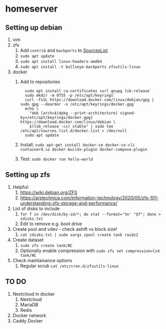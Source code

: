# homeserver

## Setting up debian
1. vim
2. zfs
    1. Add `contrib` and `backports` to [SourcesList](https://wiki.debian.org/SourcesList)
    2. `sudo apt update`
    3. `sudo apt install linux-headers-amd64`
    4. `sudo apt install -t bullseye-backports zfsutils-linux`
3. docker
    1. Add to repositories
    
          ```
            sudo apt install ca-certificates curl gnupg lsb-release`
            sudo mkdir -m 0755 -p /etc/apt/keyrings`
            curl -fsSL https://download.docker.com/linux/debian/gpg | sudo gpg --dearmor -o /etc/apt/keyrings/docker.gpg`
            echo \
              "deb [arch=$(dpkg --print-architecture) signed-by=/etc/apt/keyrings/docker.gpg] https://download.docker.com/linux/debian \
              $(lsb_release -cs) stable" | sudo tee /etc/apt/sources.list.d/docker.list > /dev/null
            sudo apt update
    2. Install: `sudo apt-get install docker-ce docker-ce-cli containerd.io docker-buildx-plugin docker-compose-plugin`
    3. Test: `sudo docker run hello-world`

## Setting up zfs
1. Helpful:
    1. https://wiki.debian.org/ZFS
    2. https://arstechnica.com/information-technology/2020/05/zfs-101-understanding-zfs-storage-and-performance/
2. List of disks to include
    1. `for f in /dev/disk/by-id/*; do stat --format='%n' "$f"; done > zdisks.txt`
    2. Edit to remove e.g. boot drive
3. Create pool and vdev - check ashift vs block size!
    1. `cat zdisks.txt | sudo xargs zpool create tank raidz2 `
4. Create dataset
    1. `sudo zfs create tank/NC`
    2. Optionally enable compression with `sudo zfs set compression=lz4 tank/NC`
5. Check maintainance options
    1. Regular scrub `cat /etc/cron.d/zfsutils-linux`

## TO DO
1. Nextcloud in docker
    1. Nextcloud
	2. MariaDB
	3. Redis
2. Docker network
3. Caddy Docker
